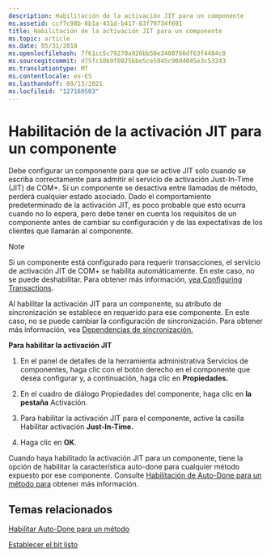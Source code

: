 ```yaml
---
description: Habilitación de la activación JIT para un componente
ms.assetid: ccf7c98b-8b1a-431d-b417-83f79734f691
title: Habilitación de la activación JIT para un componente
ms.topic: article
ms.date: 05/31/2018
ms.openlocfilehash: 7f61cc5c79270a926bb50e3408766df63f4484c8
ms.sourcegitcommit: d75fc10b9f0825bbe5ce5045c90d4045e3c53243
ms.translationtype: MT
ms.contentlocale: es-ES
ms.lasthandoff: 09/13/2021
ms.locfileid: "127160503"
---
```

# <a name="enabling-jit-activation-for-a-component"></a>Habilitación de la activación JIT para un componente

Debe configurar un componente para que se active JIT solo cuando se escriba correctamente para admitir el servicio de activación Just-In-Time (JIT) de COM+. Si un componente se desactiva entre llamadas de método, perderá cualquier estado asociado. Dado el comportamiento predeterminado de la activación JIT, es poco probable que esto ocurra cuando no lo espera, pero debe tener en cuenta los requisitos de un componente antes de cambiar su configuración y de las expectativas de los clientes que llamarán al componente.

> [!Note]  
> Si un componente está configurado para requerir transacciones, el servicio de activación JIT de COM+ se habilita automáticamente. En este caso, no se puede deshabilitar. Para obtener más información, [vea Configuring Transactions](configuring-transactions.md).

 

Al habilitar la activación JIT para un componente, su atributo de sincronización se establece en requerido para ese componente. En este caso, no se puede cambiar la configuración de sincronización. Para obtener más información, vea [Dependencias de sincronización.](synchronization-dependencies.md)

**Para habilitar la activación JIT**

1.  En el panel de detalles de la herramienta administrativa Servicios de componentes, haga clic con el botón derecho en el componente que desea configurar y, a continuación, haga clic en **Propiedades.**

2.  En el cuadro de diálogo Propiedades del componente, haga clic en **la pestaña** Activación.

3.  Para habilitar la activación JIT para el componente, active la casilla Habilitar activación **Just-In-Time.**

4.  Haga clic en **OK**.

Cuando haya habilitado la activación JIT para un componente, tiene la opción de habilitar la característica auto-done para cualquier método expuesto por ese componente. Consulte [Habilitación de Auto-Done para un método para](enabling-auto-done-for-a-method.md) obtener más información.

## <a name="related-topics"></a>Temas relacionados

<dl> <dt>

[Habilitar Auto-Done para un método](enabling-auto-done-for-a-method.md)
</dt> <dt>

[Establecer el bit listo](setting-the-done-bit.md)
</dt> </dl>

 

 



